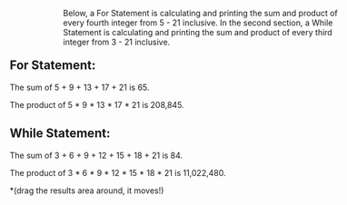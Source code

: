 <head>
  <meta charset="utf-8">
  <meta name="viewport" content="width=device-width, initial-scale=1">
  <title>jQuery UI Draggable - Default functionality</title>
  <link rel="stylesheet" href="//code.jquery.com/ui/1.13.1/themes/base/jquery-ui.css">
  <link rel="stylesheet" href="/resources/demos/style.css">
  <style>
  #draggable { width: 150px; height: 150px; padding: 0.5em; }
  </style>
  <script src="https://code.jquery.com/jquery-3.6.0.js"></script>
  <script src="https://code.jquery.com/ui/1.13.1/jquery-ui.js"></script>
  <script>
  $( function() {
    $( "#draggable" ).draggable();
  } );
  </script>
</head>
<body>
<section>
    <p class="explanation">Below, a For Statement is calculating and printing the sum and product of every fourth integer from 5 - 21 inclusive. In the second section, a While Statement is calculating and printing the sum and product of every third integer from 3 - 21 inclusive.</p>
    <div id="drag" class="hw4-part1-divbox ui-draggable ui-draggable-handle" style="position: relative; width: 720px; inset: -9px auto auto -94px; height: 361.188px;">
      <h2>For Statement:</h2>
      <p id="for-sum">The sum of 5 + 9 + 13 + 17 + 21 is 65.</p>
      <p id="for-product">The product of 5 * 9 * 13 * 17 * 21 is 208,845.</p>
      <h2>While Statement:</h2>
      <p id="while-sum">The sum of 3 + 6 + 9 + 12 + 15 + 18 + 21 is 84.</p>
      <p id="while-product">The product of 3 * 6 * 9 * 12 * 15 * 18 * 21 is 11,022,480.</p>
      <p class="drag-box">*(drag the results area around, it moves!)</p>
    </div>
    <!-- <div class="explanation">
      <h3>Use Cases:</h3>
      <p>Study tool for elementary students.</p>
    </div> -->
  </section>
  <br>
  <script>
    var sum = 0;
    for (var number = 5; number <= 21; number += 4){
    sum += number;
  }
  document.getElementById("for-sum").innerHTML = "The sum of 5 + 9 + 13 + 17 + 21 is " + sum + ".";
                                     var product = 1;
                                     for (var x = 5; x <= 21; x += 4){
    product = product * x;
    }
  document.getElementById("for-product").innerHTML = "The product of 5 * 9 * 13 * 17 * 21 is " + product.toLocaleString(2) + ".";
    var x = 0;
    var sum = 0;
    while (x < 21){
                   x = 3 + x;
                   sum = x + sum;
                   }
                   document.getElementById("while-sum").innerHTML = "The sum of 3 + 6 + 9 + 12 + 15 + 18 + 21 is " + sum + ".";
                   var whileProduct = 1;
                   var y = 3;
                   while (y <= 21) {
    whileProduct *= y;
    y = y + 3;
    }
    document.getElementById("while-product").innerHTML = "The product of 3 * 6 * 9 * 12 * 15 * 18 * 21 is " + whileProduct.toLocaleString(2) + ".";
</script>
<!-- Bootstrap JS CDN Links -->
<script src="https://code.jquery.com/jquery-3.4.1.slim.min.js" integrity="sha384-J6qa4849blE2+poT4WnyKhv5vZF5SrPo0iEjwBvKU7imGFAV0wwj1yYfoRSJoZ+n" crossorigin="anonymous"></script>
  <script src="https://cdn.jsdelivr.net/npm/popper.js@1.16.0/dist/umd/popper.min.js" integrity="sha384-Q6E9RHvbIyZFJoft+2mJbHaEWldlvI9IOYy5n3zV9zzTtmI3UksdQRVvoxMfooAo" crossorigin="anonymous"></script>
 <script src="https://stackpath.bootstrapcdn.com/bootstrap/4.4.1/js/bootstrap.min.js" integrity="sha384-wfSDF2E50Y2D1uUdj0O3uMBJnjuUD4Ih7YwaYd1iqfktj0Uod8GCExl3Og8ifwB6" crossorigin="anonymous"></script>
 <!-- jQuery UI CDN Link-->  
  <script src="https://code.jquery.com/ui/1.11.4/jquery-ui.min.js" integrity="sha256-xNjb53/rY+WmG+4L6tTl9m6PpqknWZvRt0rO1SRnJzw=" crossorigin="anonymous"></script>
  <!-- placed after the jquery ui cdn link -->  
  <script>
   $(function() {
     $( "#drag" ).draggable();
    });
</script>
</body>
